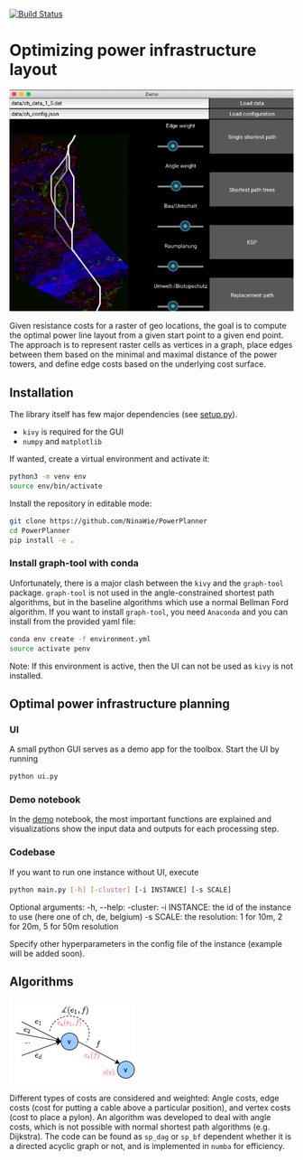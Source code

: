 [![Build Status](https://travis-ci.org/NinaWie/PowerPlanner.svg?branch=master)](https://travis-ci.org/NinaWie/PowerPlanner)

# Optimizing power infrastructure layout

![GUI](assets/GUI.png "UI for optimal power line layout")

Given resistance costs for a raster of geo locations, the goal is to compute the optimal power line layout from a given start point to a given end point. The approach is to represent raster cells as vertices in a graph, place edges between them based on the minimal and maximal distance of the power towers, and define edge costs based on the underlying cost surface.

## Installation

The library itself has few major dependencies (see [setup.py](setup.py)). 
* `kivy` is required for the GUI
* `numpy` and `matplotlib`

If wanted, create a virtual environment and activate it:

```sh
python3 -m venv env
source env/bin/activate
```

Install the repository in editable mode:

```sh
git clone https://github.com/NinaWie/PowerPlanner
cd PowerPlanner
pip install -e .
```

### Install graph-tool with conda

Unfortunately, there is a major clash between the `kivy` and the `graph-tool` package. `graph-tool` is not used in the angle-constrained shortest path algorithms, but in the baseline algorithms which use a normal Bellman Ford algorithm. If you want to install `graph-tool`, you need `Anaconda` and you can install from the provided yaml file:

```sh
conda env create -f environment.yml
source activate penv
```

Note: If this environment is active, then the UI can not be used as `kivy` is not installed.

## Optimal power infrastructure planning

### UI

A small python GUI serves as a demo app for the toolbox. Start the UI by running
```sh
python ui.py
```

### Demo notebook

In the [demo](demo.ipynb) notebook, the most important functions are explained and visualizations show the input data and outputs for each processing step.

### Codebase

If you want to run one instance without UI, execute 
```sh
python main.py [-h] [-cluster] [-i INSTANCE] [-s SCALE]
```

Optional arguments:
  -h, --help:
  -cluster:
  -i INSTANCE: the id of the instance to use (here one of ch, de, belgium)
  -s SCALE: the resolution: 1 for 10m, 2 for 20m, 5 for 50m resolution

Specify other hyperparameters in the config file of the instance (example will be added soon).

## Algorithms

![Angle](assets/cost_angle_visualization.png "Visualization of LCP computation")

Different types of costs are considered and weighted: Angle costs, edge costs (cost for putting a cable above a particular position), and vertex costs (cost to place a pylon).
An algorithm was developed to deal with angle costs, which is not possible with normal shortest path algorithms (e.g. Dijkstra). The code can be found as ```sp_dag``` or ```sp_bf``` dependent whether it is a directed acyclic graph or not, and is implemented in `numba` for efficiency.

